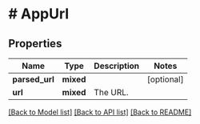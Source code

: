 # # AppUrl

## Properties

Name | Type | Description | Notes
------------ | ------------- | ------------- | -------------
**parsed_url** | **mixed** |  | [optional]
**url** | **mixed** | The URL. |

[[Back to Model list]](../../README.md#models) [[Back to API list]](../../README.md#endpoints) [[Back to README]](../../README.md)
